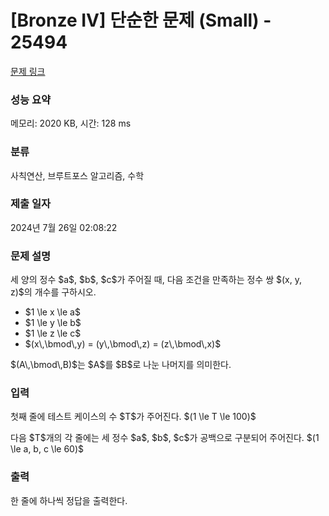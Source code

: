 # [Bronze IV] 단순한 문제 (Small) - 25494 

[문제 링크](https://www.acmicpc.net/problem/25494) 

### 성능 요약

메모리: 2020 KB, 시간: 128 ms

### 분류

사칙연산, 브루트포스 알고리즘, 수학

### 제출 일자

2024년 7월 26일 02:08:22

### 문제 설명

<p>세 양의 정수 $a$, $b$, $c$가 주어질 때, 다음 조건을 만족하는 정수 쌍 $(x, y, z)$의 개수를 구하시오.</p>

<ul>
	<li>$1 \le x \le a$</li>
	<li>$1 \le y \le b$</li>
	<li>$1 \le z \le c$</li>
	<li>$(x\,\bmod\,y) = (y\,\bmod\,z) = (z\,\bmod\,x)$</li>
</ul>

<p>$(A\,\bmod\,B)$는 $A$를 $B$로 나눈 나머지를 의미한다.</p>

### 입력 

 <p>첫째 줄에 테스트 케이스의 수 $T$가 주어진다. $(1 \le T \le 100)$</p>

<p>다음 $T$개의 각 줄에는 세 정수 $a$, $b$, $c$가 공백으로 구분되어 주어진다. $(1 \le a, b, c \le 60)$</p>

### 출력 

 <p>한 줄에 하나씩 정답을 출력한다.</p>

